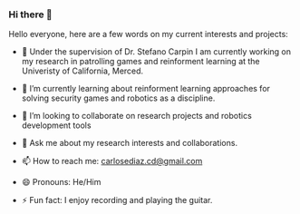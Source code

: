 ### Hi there 👋

<!-- **cdiazalvarenga/cdiazalvarenga** -->

Hello everyone, here are a few words on my current interests and projects:

- 🔭 Under the supervision of Dr. Stefano Carpin I am currently working on my research in patrolling games and reinforment learning 
      at the Univeristy of California, Merced. 

- 🌱 I’m currently learning about reinforment learning approaches for solving security games and robotics as a discipline.

- 👯 I’m looking to collaborate on research projects and robotics development tools

- 💬 Ask me about my research interests and collaborations.

- 📫 How to reach me: carlosediaz.cd@gmail.com

- 😄 Pronouns: He/Him

- ⚡ Fun fact: I enjoy recording and playing the guitar.
